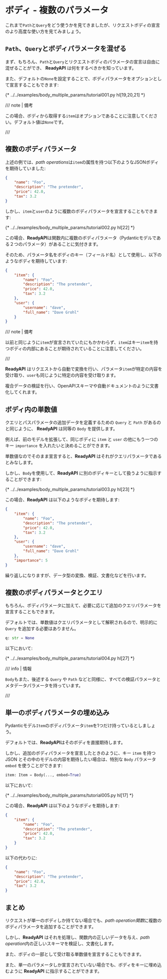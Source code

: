 # ボディ - 複数のパラメータ

これまで`Path`と`Query`をどう使うかを見てきましたが、リクエストボディの宣言のより高度な使い方を見てみましょう。

## `Path`、`Query`とボディパラメータを混ぜる

まず、もちろん、`Path`と`Query`とリクエストボディのパラメータの宣言は自由に混ぜることができ、 **ReadyAPI** は何をするべきかを知っています。

また、デフォルトの`None`を設定することで、ボディパラメータをオプションとして宣言することもできます:

{* ../../examples/body_multiple_params/tutorial001.py hl[19,20,21] *}

/// note | 備考

この場合、ボディから取得する`item`はオプションであることに注意してください。デフォルト値は`None`です。

///

## 複数のボディパラメータ

上述の例では、*path operations*は`item`の属性を持つ以下のようなJSONボディを期待していました:

```JSON
{
    "name": "Foo",
    "description": "The pretender",
    "price": 42.0,
    "tax": 3.2
}
```

しかし、`item`と`user`のように複数のボディパラメータを宣言することもできます:

{* ../../examples/body_multiple_params/tutorial002.py hl[22] *}

この場合、**ReadyAPI**は関数内に複数のボディパラメータ（Pydanticモデルである２つのパラメータ）があることに気付きます。

そのため、パラメータ名をボディのキー（フィールド名）として使用し、以下のようなボディを期待しています:

```JSON
{
    "item": {
        "name": "Foo",
        "description": "The pretender",
        "price": 42.0,
        "tax": 3.2
    },
    "user": {
        "username": "dave",
        "full_name": "Dave Grohl"
    }
}
```

/// note | 備考

以前と同じように`item`が宣言されていたにもかかわらず、`item`はキー`item`を持つボディの内部にあることが期待されていることに注意してください。

///

**ReadyAPI** はリクエストから自動で変換を行い、パラメータ`item`が特定の内容を受け取り、`user`も同じように特定の内容を受け取ります。

複合データの検証を行い、OpenAPIスキーマや自動ドキュメントのように文書化してくれます。

## ボディ内の単数値

クエリとパスパラメータの追加データを定義するための `Query` と `Path` があるのと同じように、 **ReadyAPI** は同等の `Body` を提供します。

例えば、前のモデルを拡張して、同じボディに `item` と `user` の他にもう一つのキー `importance` を入れたいと決めることができます。

単数値なのでそのまま宣言すると、**ReadyAPI** はそれがクエリパラメータであるとみなします。

しかし、`Body`を使用して、**ReadyAPI** に別のボディキーとして扱うように指示することができます:


{* ../../examples/body_multiple_params/tutorial003.py hl[23] *}

この場合、**ReadyAPI** は以下のようなボディを期待します:


```JSON
{
    "item": {
        "name": "Foo",
        "description": "The pretender",
        "price": 42.0,
        "tax": 3.2
    },
    "user": {
        "username": "dave",
        "full_name": "Dave Grohl"
    },
    "importance": 5
}
```

繰り返しになりますが、データ型の変換、検証、文書化などを行います。

## 複数のボディパラメータとクエリ

もちろん、ボディパラメータに加えて、必要に応じて追加のクエリパラメータを宣言することもできます。

デフォルトでは、単数値はクエリパラメータとして解釈されるので、明示的に `Query` を追加する必要はありません。

```Python
q: str = None
```

以下において:

{* ../../examples/body_multiple_params/tutorial004.py hl[27] *}

/// info | 情報

`Body`もまた、後述する `Query` や `Path` などと同様に、すべての検証パラメータとメタデータパラメータを持っています。

///

## 単一のボディパラメータの埋め込み

Pydanticモデル`Item`のボディパラメータ`item`を1つだけ持っているとしましょう。

デフォルトでは、**ReadyAPI**はそのボディを直接期待します。

しかし、追加のボディパラメータを宣言したときのように、キー `item` を持つ JSON とその中のモデルの内容を期待したい場合は、特別な `Body` パラメータ `embed` を使うことができます:

```Python
item: Item = Body(..., embed=True)
```

以下において:

{* ../../examples/body_multiple_params/tutorial005.py hl[17] *}

この場合、**ReadyAPI** は以下のようなボディを期待します:

```JSON hl_lines="2"
{
    "item": {
        "name": "Foo",
        "description": "The pretender",
        "price": 42.0,
        "tax": 3.2
    }
}
```

以下の代わりに:

```JSON
{
    "name": "Foo",
    "description": "The pretender",
    "price": 42.0,
    "tax": 3.2
}
```

## まとめ

リクエストが単一のボディしか持てない場合でも、*path operation関数*に複数のボディパラメータを追加することができます。

しかし、**ReadyAPI** はそれを処理し、関数内の正しいデータを与え、*path operation*内の正しいスキーマを検証し、文書化します。

また、ボディの一部として受け取る単数値を宣言することもできます。

また、単一のパラメータしか宣言されていない場合でも、ボディをキーに埋め込むように **ReadyAPI** に指示することができます。
